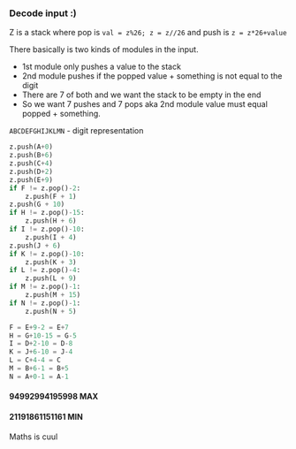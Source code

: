 ### Decode input :)  
Z is a stack where pop is `val = z%26; z = z//26` and 
push is `z = z*26+value`

There basically is two kinds of modules in the input.  
- 1st module only pushes a value to the stack
- 2nd module pushes if the popped value + something is not equal to the digit
- There are 7 of both and we want the stack to be empty in the end
- So we want 7 pushes and 7 pops aka 2nd module value must equal popped + something. 

`ABCDEFGHIJKLMN` - digit representation  
```python
z.push(A+0)
z.push(B+6)
z.push(C+4)
z.push(D+2)
z.push(E+9)
if F != z.pop()-2:
    z.push(F + 1)
z.push(G + 10)
if H != z.pop()-15:
    z.push(H + 6)
if I != z.pop()-10:
    z.push(I + 4)
z.push(J + 6)
if K != z.pop()-10:
    z.push(K + 3)
if L != z.pop()-4:
    z.push(L + 9)
if M != z.pop()-1:
    z.push(M + 15)
if N != z.pop()-1:
    z.push(N + 5)

F = E+9-2 = E+7
H = G+10-15 = G-5
I = D+2-10 = D-8
K = J+6-10 = J-4
L = C+4-4 = C
M = B+6-1 = B+5
N = A+0-1 = A-1
```

#### 94992994195998 MAX  
#### 21191861151161 MIN  

Maths is cuul

